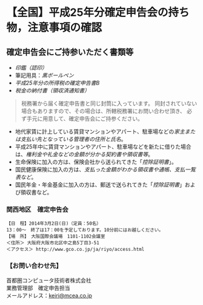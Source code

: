 【全国】平成25年分確定申告会の持ち物，注意事項の確認
==========================

確定申告会にご持参いただく書類等
---------------------

* *印鑑（認印）*
* 筆記用具：*黒ボールペン*
* *平成25年分の所得税の確定申告書B*
* *税金の納付書（領収済通知書）*
> 税務署から届く確定申告書と同じ封筒に入っています。
> 同封されていない場合もありますので、その場合は、所轄税務署にお問い合わせ頂き、
> 必ず手元に用意して、確定申告会にご持参ください。

* 地代家賃に計上している賃貸マンションやアパート、駐車場などの*家主または支払い先となっている管理者の住所と氏名*。
* 平成25年中に賃貸マンションやアパート、駐車場などを新たに借りた場合は、*権利金や礼金などの金額が分かる契約書や領収書等*。
* 生命保険に加入の方は、保険会社から送られてきた「*控除証明書*」。
* 国民健康保険に加入の方は、*支払った金額がわかる領収書や通帳、支払一覧表など*。
* 国民年金・年金基金に加入の方は、郵送で送られてきた「*控除証明書*」および領収書など。


### 関西地区　確定申告会

    【日　程】2014年3月2日(日)（定員：50名）
    13：00～　終了は17：00を予定しております。10分前にはお越しください。
    【場　所】　大阪国際会議場　1101-1102会議室
    ＜住所＞ 大阪府大阪市北区中之島5丁目3-51
    ＜アクセス＞ http://www.gco.co.jp/ja/riyo/access.html



### 【お問い合わせ先】

首都圏コンピュータ技術者株式会社  
業務管理部　確定申告担当  
メールアドレス：keiri@mcea.co.jp
